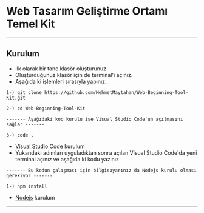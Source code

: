# Web Tasarım Geliştirme Ortamı Temel Kit

---

## Kurulum

- İlk olarak bir tane klasör oluşturunuz
- Oluşturduğunuz klasör için de terminal'i açınız.
- Aşağıda ki işlemleri sırasıyla yapınız..

```
1-) git clone https://github.com/MehmetMaytahan/Web-Beginning-Tool-Kit.git

2-) cd Web-Beginning-Tool-Kit

------- Aşağıdaki kod kurulu ise Visual Studio Code'un açılmasını sağlar -------

3-) code .

```

- [Visual Studio Code](https://code.visualstudio.com/download) kurulum
- Yukarıdaki adımları uyguladıktan sonra açılan Visual Studio Code'da yeni terminal açınız ve aşağıda ki kodu yazınız

```
------- Bu kodun çalışması için bilgisayarınız da Nodejs kurulu olması gerekiyor -------

1-) npm install

```

- [Nodejs](https://nodejs.org/en/) kurulum


---
